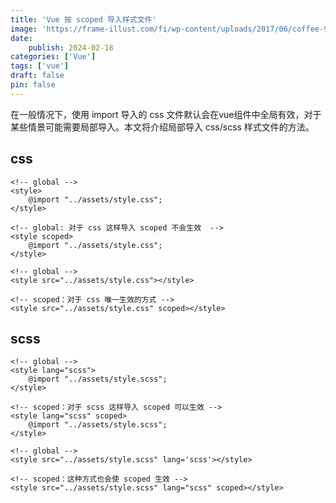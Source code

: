 ```yaml
---
title: 'Vue 按 scoped 导入样式文件'
image: 'https://frame-illust.com/fi/wp-content/uploads/2017/06/coffee-9934-400x400.png'
date:
    publish: 2024-02-18
categories: ['Vue']
tags: ['vue']
draft: false
pin: false
---
```


在一般情况下，使用 import 导入的 css 文件默认会在vue组件中全局有效，对于某些情景可能需要局部导入。本文将介绍局部导入 css/scss 样式文件的方法。

## css

```vue
<!-- global -->
<style>
    @import "../assets/style.css";
</style>

<!-- global: 对于 css 这样导入 scoped 不会生效  -->
<style scoped>
    @import "../assets/style.css";
</style>

<!-- global -->
<style src="../assets/style.css"></style>

<!-- scoped：对于 css 唯一生效的方式 -->
<style src="../assets/style.css" scoped></style>
```

## scss
```vue
<!-- global --> 
<style lang="scss"> 
    @import "../assets/style.scss"; 
</style> 

<!-- scoped：对于 scss 这样导入 scoped 可以生效 --> 
<style lang="scss" scoped>
    @import "../assets/style.scss";
</style>

<!-- global --> 
<style src="../assets/style.scss" lang='scss'></style>

<!-- scoped：这种方式也会使 scoped 生效 --> 
<style src="../assets/style.scss" lang="scss" scoped></style>
```
